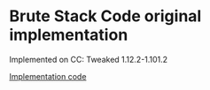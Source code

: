# Brute Stack Code original implementation
Implemented on CC: Tweaked 1.12.2-1.101.2

[Implementation code](emulador.lua)